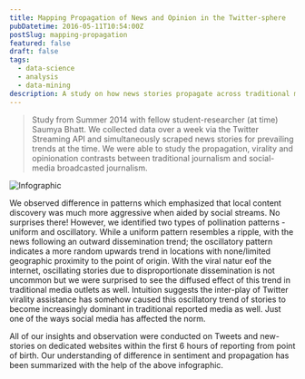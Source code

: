 ```yaml
---
title: Mapping Propagation of News and Opinion in the Twitter-sphere
pubDatetime: 2016-05-11T10:54:00Z
postSlug: mapping-propagation
featured: false
draft: false
tags:
  - data-science
  - analysis
  - data-mining
description: A study on how news stories propagate across traditional media sources vs. Twitter
---
```


> Study from Summer 2014 with fellow student-researcher (at time) Saumya Bhatt. We collected data over a week via the Twitter Streaming API and simultaneously scraped news stories for prevailing trends at the time. We were able to study the propagation, virality and opinionation contrasts between traditional journalism and social-media broadcasted journalism.

![Infographic](@assets/images/twittersphere.png)

We observed difference in patterns which emphasized that local content discovery was much more aggressive when aided by social streams. No surprises there! However, we identified two types of pollination patterns - uniform and oscillatory. While a uniform pattern resembles a ripple, with the news following an outward dissemination trend; the oscillatory pattern indicates a more random upwards trend in locations with none/limited geographic proximity to the point of origin. With the viral natur eof the internet, oscillating stories due to disproportionate dissemination is not uncommon but we were surprised to see the diffused effect of this trend in traditional media outlets as well. Intuition suggests the inter-play of Twitter virality assistance has somehow caused this oscillatory trend of stories to become increasingly dominant in traditional reported media as well. Just one of the ways social media has affected the norm.

All of our insights and observation were conducted on Tweets and new-stories on dedicated websites within the first 6 hours of reporting from point of birth. Our understanding of difference in sentiment and propagation has been summarized with the help of the above infographic.
